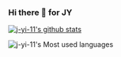 ### Hi there 👋 for JY
[![j-yi-11's github stats](https://github-readme-stats.vercel.app/api?username=j-yi-11&theme=dark)](https://github.com/anuraghazra/github-readme-stats)

![j-yi-11's Most used languages](https://github-readme-stats.vercel.app/api/top-langs?username=j-yi-11&layout=compact&hide_border=false&langs_count=10&theme=dark)
<!--
(https://github.com/anuraghazra/github-readme-stats)
-->
<!--
**j-yi-11/j-yi-11** is a ✨ _special_ ✨ repository because its `README.md` (this file) appears on your GitHub profile.

Here are some ideas to get you started:

- 🔭 I’m currently working on ...
- 🌱 I’m currently learning ...
- 👯 I’m looking to collaborate on ...
- 🤔 I’m looking for help with ...
- 💬 Ask me about ...
- 📫 How to reach me: ...
- 😄 Pronouns: ...
- ⚡ Fun fact: ...
-->

